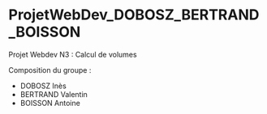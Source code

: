 # ProjetWebDev_DOBOSZ_BERTRAND_BOISSON
Projet Webdev N3 : Calcul de volumes

Composition du groupe :
- DOBOSZ Inès
- BERTRAND Valentin
- BOISSON Antoine
